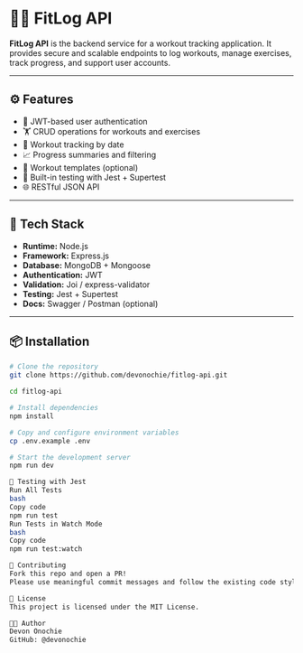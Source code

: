 # 🏋️‍♂️ FitLog API

**FitLog API** is the backend service for a workout tracking application. It provides secure and scalable endpoints to log workouts, manage exercises, track progress, and support user accounts.

---

## ⚙️ Features

- 🔐 JWT-based user authentication
- 🏋️ CRUD operations for workouts and exercises
- 📆 Workout tracking by date
- 📈 Progress summaries and filtering
- 🧾 Workout templates (optional)
- 🧪 Built-in testing with Jest + Supertest
- 🌐 RESTful JSON API

---

## 🧱 Tech Stack

- **Runtime:** Node.js
- **Framework:** Express.js
- **Database:** MongoDB + Mongoose
- **Authentication:** JWT
- **Validation:** Joi / express-validator
- **Testing:** Jest + Supertest
- **Docs:** Swagger / Postman (optional)

---

## 📦 Installation

```bash
# Clone the repository
git clone https://github.com/devonochie/fitlog-api.git

cd fitlog-api

# Install dependencies
npm install

# Copy and configure environment variables
cp .env.example .env

# Start the development server
npm run dev

🧪 Testing with Jest
Run All Tests
bash
Copy code
npm run test
Run Tests in Watch Mode
bash
Copy code
npm run test:watch

🧩 Contributing
Fork this repo and open a PR!
Please use meaningful commit messages and follow the existing code style.

📄 License
This project is licensed under the MIT License.

👨‍💻 Author
Devon Onochie
GitHub: @devonochie

